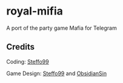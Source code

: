 # royal-mifia
A port of the party game Mafia for Telegram

## Credits
Coding: [Steffo99](https://github.com/Steffo99)

Game Design: [Steffo99](https://github.com/Steffo99) and [ObsidianSin](https://github.com/ObsidianSin)
